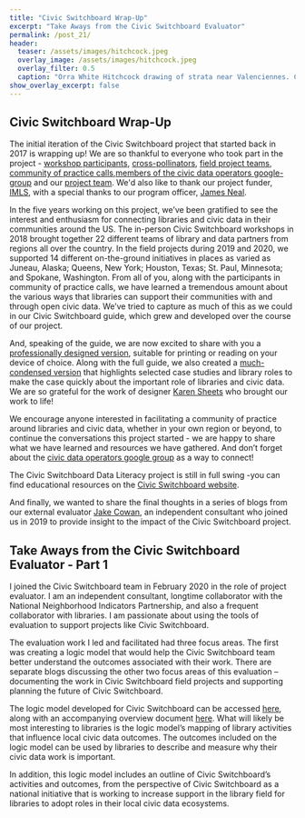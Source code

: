 ```yaml
---
title: "Civic Switchboard Wrap-Up"
excerpt: "Take Aways from the Civic Switchboard Evaluator"
permalink: /post_21/
header:
  teaser: /assets/images/hitchcock.jpeg
  overlay_image: /assets/images/hitchcock.jpeg
  overlay_filter: 0.5
  caption: "Orra White Hitchcock drawing of strata near Valenciennes. Courtesy of Amherst College Archives & Special Collections"
show_overlay_excerpt: false
---
```


## Civic Switchboard Wrap-Up

The initial iteration of the Civic Switchboard project that started back in 2017 is wrapping up! We are so thankful to everyone who took part in the project - [workshop participants](https://civic-switchboard.github.io/post_6/), [cross-pollinators](https://civic-switchboard.github.io/post_12/), [field project teams](https://civic-switchboard.github.io/post_13/), [community of practice calls](https://civic-switchboard.github.io/post_19/),[members of the civic data operators google-group](https://civic-switchboard.github.io/group/) and our [project team](https://civic-switchboard.github.io/assets/images/Civic%20Switchboard%20Project%20Team.jpg). We'd also like to thank our project funder, [IMLS](https://www.imls.gov/), with a special thanks to our program officer, [James Neal](https://twitter.com/james3neal).  

In the five years working on this project, we’ve been gratified to see the interest and enthusiasm for connecting libraries and civic data in their communities around the US. The in-person Civic Switchboard workshops in 2018 brought together 22 different teams of library and data partners from regions all over the country. In the field projects during 2019 and 2020, we supported 14 different on-the-ground initiatives in places as varied as Juneau, Alaska; Queens, New York; Houston, Texas; St. Paul, Minnesota; and Spokane, Washington. From all of you, along with the participants in community of practice calls, we have learned a tremendous amount about the various ways that libraries can support their communities with and through open civic data. We’ve tried to capture as much of this as we could in our Civic Switchboard guide, which grew and developed over the course of our project.

And, speaking of the guide, we are now excited to share with you a [professionally designed version](https://civic-switchboard.github.io/assets/guide/Civic_Switchboard_Guide.pdf), suitable for printing or reading on your device of choice.  Along with the full guide, we also created a [much-condensed version](https://civic-switchboard.github.io/assets/guide/Connecting_Libraries_and_Civic_Data.pdf) that highlights selected case studies and library roles to make the case quickly about the important role of libraries and civic data.  We are so grateful for the work of designer [Karen Sheets](https://karensheets.myportfolio.com/about-me) who brought our work to life!  

We encourage anyone interested in facilitating a community of practice around libraries and civic data, whether in your own region or beyond, to continue the conversations this project started  - we are happy to share what we have learned and resources we have gathered.  And don’t forget about the [civic data operators google group](https://civic-switchboard.github.io/group/) as a way to connect!  

The Civic Switchboard Data Literacy project is still in full swing -you can find educational resources on the [Civic Switchboard website](https://civic-switchboard.gitbook.io/education-series/).  

And finally, we wanted to share the final thoughts in a series of blogs from our external evaluator [Jake Cowan](https://www.linkedin.com/in/jakecowan/), an independent consultant who joined us in 2019 to provide insight to the impact of the Civic Switchboard project.   







## Take Aways from the Civic Switchboard Evaluator - Part 1

I joined the Civic Switchboard team in February 2020 in the role of project evaluator. I am an independent consultant, longtime collaborator with the National Neighborhood Indicators Partnership, and also a frequent collaborator with libraries. I am passionate about using the tools of evaluation to support projects like Civic Switchboard. 

The evaluation work I led and facilitated had three focus areas. The first was creating a logic model that would help the Civic Switchboard team better understand the outcomes associated with their work. There are separate blogs discussing the other two focus areas of this evaluation – documenting the work in Civic Switchboard field projects and supporting planning the future of Civic Switchboard. 

The logic model developed for Civic Switchboard can be accessed [here](https://civic-switchboard.github.io/assets/logic%20model/Outcomes%20Formatted.pdf), along with an accompanying overview document [here](https://civic-switchboard.github.io/assets/logic%20model/Logic%20Model%20Overview.docx). What will likely be most interesting to libraries is the logic model’s mapping of library activities that influence local civic data outcomes. The outcomes included on the logic model can be used by libraries to describe and measure why their civic data work is important. 

In addition, this logic model includes an outline of Civic Switchboard’s activities and outcomes, from the perspective of Civic Switchboard as a national initiative that is working to increase support in the library field for libraries to adopt roles in their local civic data ecosystems.
